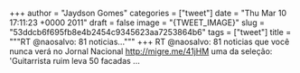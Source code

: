 
+++
author = "Jaydson Gomes"
categories = ["tweet"]
date = "Thu Mar 10 17:11:23 +0000 2011"
draft = false
image = "{TWEET_IMAGE}"
slug = "53ddcb6f695fb8e4b2454c9345623aa7253864b6"
tags = ["tweet"]
title = """RT @naosalvo: 81 noticias..."""
+++
RT @naosalvo: 81 noticias que você nunca verá no Jornal Nacional http://migre.me/41jHM uma da seleção: 'Guitarrista ruim leva 50 facadas ...
